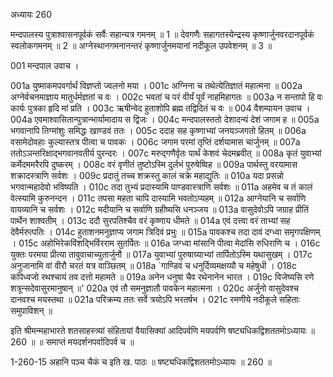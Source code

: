 अध्यायः 260

मन्दपालस्य पुत्राश्वासनपूर्वकं सर्वैः सहान्यत्र गमनम् ॥ 1 ॥ देवगणैः सहागतस्येन्द्रस्य कृष्णार्जुनवरदानपूर्वकं स्वलोकगमनम् ॥ 2 ॥ अग्नेस्थानगमनानन्तरं कृष्णार्जुनमयानां नदीकूल उपवेशनम् ॥ 3 ॥

001	मन्दपाल उवाच ।

001a	युष्माकमपवर्गार्थं विज्ञप्तो ज्वलनो मया ।
001c	अग्निना च तथेत्येतिज्ञातं महात्मना ॥
002a	अग्नेर्वचनमाज्ञाय मातुर्धर्मज्ञतां च वः ।
002c	भवतां च परं वीर्यं पूर्वं नाहमिहागतः ॥
003a	न सन्तापो हि वः कार्यः पुत्रका हृदि मां प्रति ।
003c	ऋषीन्वेद हुताशोपि ब्रह्म तद्विदितं च वः ॥
004	वैशम्पायन उवाच ।
004a	एवमाश्वासितान्पुत्रान्भार्यामादाय स द्विजः ।
004c	मन्दपालस्ततो देशादन्यं देशं जगाम ह ॥
005a	भगवानापि तिग्मांशुः समिद्धः खाण्डवं ततः ।
005c	ददाह सह कृष्णाभ्यां जनयञ्जगतो हितम् ॥
006a	वसामेदोवहाः कुल्यास्तत्र पीत्वा च पावकः ।
006c	जगाम परमां तृप्तिं दर्शयामास चार्जुनम् ॥
007a	ततोऽञन्तरिक्षाद्भगवानवतीर्य पुरन्दरः ।
007c	मरुद्गणैर्वृतः पार्थं केशवं चेदमब्रवीत् ॥
008a	कृतं युवाभ्यां कर्मेदममरैरपि दुष्करम् ।
008c	वरं वृणीतं तुष्टोऽस्मि दुर्लभं पुरुषेष्विह ॥
009a	पार्थस्तु वरयामास शक्रादस्त्राणि सर्वशः ।
009c	प्रदातुं तच्च शक्रस्तु कालं चक्रे महाद्युतिः ॥
010a	यदा प्रसन्नो भगवान्महादेवो भविष्यति ।
010c	तदा तुभ्यं प्रदास्यामि पाण्डवास्त्राणि सर्वशः ॥
011a	अहमेव च तं कालं वेत्स्यामि कुरुनन्दन ।
011c	तपसा महता चापि दास्यामि भवतोऽप्यहम् ॥
012a	आग्नेयानि च सर्वाणि वायव्यानि च सर्वशः ।
012c	मदीयानि च सर्वाणि ग्रहीष्यसि धनञ्जय ॥
013a	वासुदेवोऽपि जग्राह प्रीतिं पार्थेन शाश्वतीम् ।
013c	ददौ सुरपतिश्चैव वरं कृष्णाय धीमते ॥
014a	एवं दत्त्वा वरं ताभ्यां सह देवैर्मरुत्पतिः ।
014c	हुताशनमनुज्ञाप्य जगाम त्रिदिवं प्रभुः ॥
015a	पावकश्च तदा दावं दग्ध्वा समृगपक्षिणम् ।
015c	अहोभिरेकविंशद्भिर्विरराम सुतर्पितः ॥
016a	जग्ध्वा मांसानि पीत्वा मेदांसि रुधिराणि च ।
016c	युक्तः परमया प्रीत्या तावुवाचाच्युतार्जुनौ ॥
017a	युवाभ्यां पुरुषाग्र्याभ्यां तार्पितोऽस्मि यथासुखम् ।
017c	अनुजानामि वां वीरौ चरतं यत्र वाञ्छितम् ॥
018a	`गाण्डिवं च धनुर्दिव्यमक्षय्यौ च महेषुधी ।
018c	कपिध्वजो रथश्चायं तव दत्तो महामते ॥
019a	अनेन धनुषा चैव रथेनानेन भारत ।
019c	विजेष्यसि रणे शत्रून्सदेवासुरमानुषान् ॥'
020a	एवं तौ समनुज्ञातौ पावकेन महात्मना ।
020c	अर्जुनो वासुदेवश्च दानवश्च मयस्तथा ॥
021a	परिक्रम्य ततः सर्वे त्रयोऽपि भरतर्षभ ।
021c	रमणीये नदीकूले सहिताः समुपाविशन् ॥

इति श्रीमन्महाभारते शतसाहस्त्र्यां संहितायां वैयासिक्यां आदिपर्वणि मयपर्वणि षष्ट्यधिकद्विशततमोऽध्यायः ॥ 260 ॥ ॥ समाप्तं मयदर्शनपर्वादिपर्व च ॥

1-260-15 अहानि पञ्च चैकं च इति ख. पाठः ॥ षष्ट्यधिकद्विशततमोऽध्यायः ॥ 260 ॥

